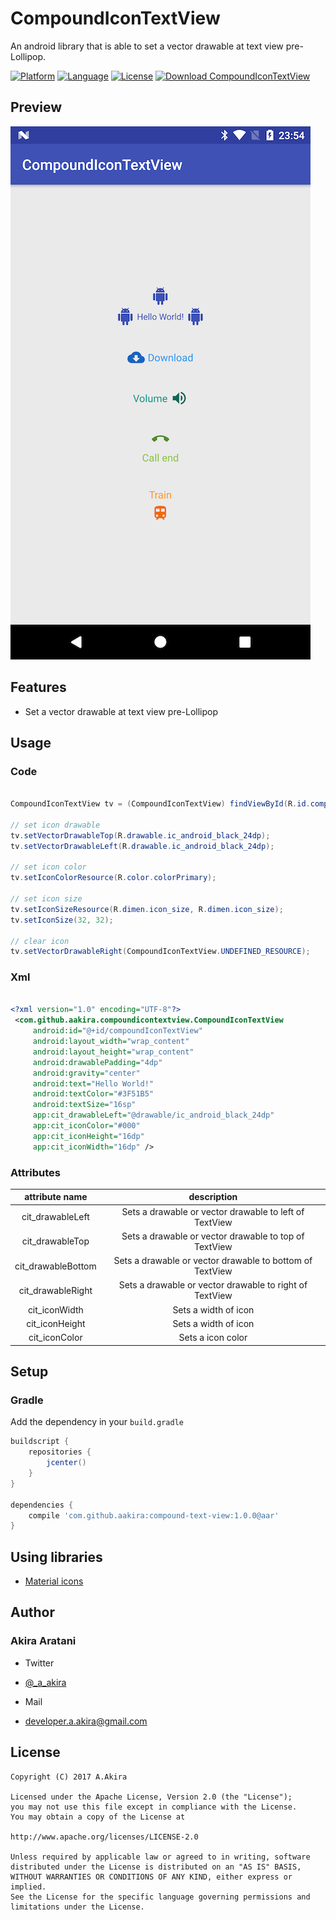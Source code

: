 # CompoundIconTextView

An android library that is able to set a vector drawable at text view pre-Lollipop.

[![Platform](http://img.shields.io/badge/platform-android-brightgreen.svg?style=flat)](http://developer.android.com/index.html)
[![Language](http://img.shields.io/badge/language-java-orange.svg?style=flat)](http://www.oracle.com/technetwork/java/javase/downloads/index.html)
[![License](http://img.shields.io/badge/license-apache2.0-lightgrey.svg?style=flat)](http://www.apache.org/licenses/LICENSE-2.0)
[![Download CompoundIconTextView](https://api.bintray.com/packages/aakira/maven/compound-icon-textview/images/download.svg)](https://bintray.com/aakira/maven/compound-icon-textview/_latestVersion)

## Preview

![PREVIEW][preview]

## Features

* Set a vector drawable at text view pre-Lollipop

## Usage

### Code

```Java

CompoundIconTextView tv = (CompoundIconTextView) findViewById(R.id.compoundIconTextView);

// set icon drawable
tv.setVectorDrawableTop(R.drawable.ic_android_black_24dp);
tv.setVectorDrawableLeft(R.drawable.ic_android_black_24dp);

// set icon color
tv.setIconColorResource(R.color.colorPrimary);

// set icon size
tv.setIconSizeResource(R.dimen.icon_size, R.dimen.icon_size);
tv.setIconSize(32, 32);

// clear icon
tv.setVectorDrawableRight(CompoundIconTextView.UNDEFINED_RESOURCE);

```

### Xml

```xml

<?xml version="1.0" encoding="UTF-8"?>
 <com.github.aakira.compoundicontextview.CompoundIconTextView
     android:id="@+id/compoundIconTextView"
     android:layout_width="wrap_content"
     android:layout_height="wrap_content"
     android:drawablePadding="4dp"
     android:gravity="center"
     android:text="Hello World!"
     android:textColor="#3F51B5"
     android:textSize="16sp"
     app:cit_drawableLeft="@drawable/ic_android_black_24dp"
     app:cit_iconColor="#000"
     app:cit_iconHeight="16dp"
     app:cit_iconWidth="16dp" />
```

### Attributes

|attribute name|description|
|:-:|:-:|
|cit_drawableLeft|Sets a drawable or vector drawable to left of TextView|
|cit_drawableTop|Sets a drawable or vector drawable to top of TextView|
|cit_drawableBottom|Sets a drawable or vector drawable to bottom of TextView|
|cit_drawableRight|Sets a drawable or vector drawable to right of TextView|
|cit_iconWidth|Sets a width of icon|
|cit_iconHeight|Sets a width of icon|
|cit_iconColor|Sets a icon color|

## Setup

### Gradle

Add the dependency in your `build.gradle`

```groovy
buildscript {
	repositories {
		jcenter()
	}
}

dependencies {
	compile 'com.github.aakira:compound-text-view:1.0.0@aar'
}
```
## Using libraries

* [Material icons](https://material.io/icons/#ic_cloud_download)

## Author

### Akira Aratani

* Twitter
 - [@_a_akira](https://twitter.com/_a_akira)
* Mail
 - developer.a.akira@gmail.com

## License

```
Copyright (C) 2017 A.Akira

Licensed under the Apache License, Version 2.0 (the "License");
you may not use this file except in compliance with the License.
You may obtain a copy of the License at

http://www.apache.org/licenses/LICENSE-2.0

Unless required by applicable law or agreed to in writing, software
distributed under the License is distributed on an "AS IS" BASIS,
WITHOUT WARRANTIES OR CONDITIONS OF ANY KIND, either express or implied.
See the License for the specific language governing permissions and
limitations under the License.
```

[preview]: /arts/preview.png
